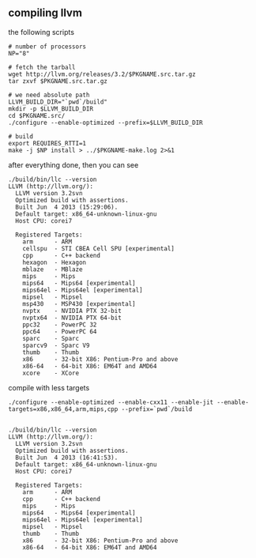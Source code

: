 ## compiling llvm ##


the following scripts

    # number of processors
    NP="8"
    
    # fetch the tarball
    wget http://llvm.org/releases/3.2/$PKGNAME.src.tar.gz
    tar zxvf $PKGNAME.src.tar.gz
    
    # we need absolute path
    LLVM_BUILD_DIR="`pwd`/build"
    mkdir -p $LLVM_BUILD_DIR 
    cd $PKGNAME.src/
    ./configure --enable-optimized --prefix=$LLVM_BUILD_DIR
    
    # build
    export REQUIRES_RTTI=1
    make -j $NP install > ../$PKGNAME-make.log 2>&1



after everything done, then you can see

    ./build/bin/llc --version
    LLVM (http://llvm.org/):
      LLVM version 3.2svn
      Optimized build with assertions.
      Built Jun  4 2013 (15:29:06).
      Default target: x86_64-unknown-linux-gnu
      Host CPU: corei7
      
      Registered Targets:
        arm      - ARM
        cellspu  - STI CBEA Cell SPU [experimental]
        cpp      - C++ backend
        hexagon  - Hexagon
        mblaze   - MBlaze
        mips     - Mips
        mips64   - Mips64 [experimental]
        mips64el - Mips64el [experimental]
        mipsel   - Mipsel
        msp430   - MSP430 [experimental]
        nvptx    - NVIDIA PTX 32-bit
        nvptx64  - NVIDIA PTX 64-bit
        ppc32    - PowerPC 32
        ppc64    - PowerPC 64
        sparc    - Sparc
        sparcv9  - Sparc V9
        thumb    - Thumb
        x86      - 32-bit X86: Pentium-Pro and above
        x86-64   - 64-bit X86: EM64T and AMD64
        xcore    - XCore
    

compile with less targets

    ./configure --enable-optimized --enable-cxx11 --enable-jit --enable-targets=x86,x86_64,arm,mips,cpp --prefix=`pwd`/build


    ./build/bin/llc --version
    LLVM (http://llvm.org/):
      LLVM version 3.2svn
      Optimized build with assertions.
      Built Jun  4 2013 (16:41:53).
      Default target: x86_64-unknown-linux-gnu
      Host CPU: corei7
      
      Registered Targets:
        arm      - ARM
        cpp      - C++ backend
        mips     - Mips
        mips64   - Mips64 [experimental]
        mips64el - Mips64el [experimental]
        mipsel   - Mipsel
        thumb    - Thumb
        x86      - 32-bit X86: Pentium-Pro and above
        x86-64   - 64-bit X86: EM64T and AMD64


